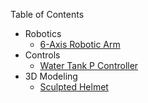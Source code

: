 Table of Contents
* Robotics
    - [6-Axis Robotic Arm](/assets/2025-07-05-robotic-arm/index.html)
* Controls
	- [Water Tank P Controller](/assets/2025-07-15-water-tank-p-controller/index.html)
* 3D Modeling
    - [Sculpted Helmet](/assets/2025-07-24-sculpted-helmet/index.html)